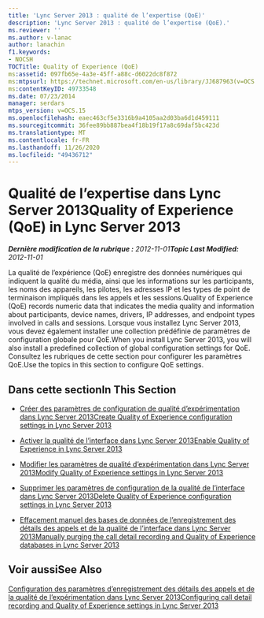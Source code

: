 ```yaml
---
title: 'Lync Server 2013 : qualité de l’expertise (QoE)'
description: 'Lync Server 2013 : qualité de l’expertise (QoE).'
ms.reviewer: ''
ms.author: v-lanac
author: lanachin
f1.keywords:
- NOCSH
TOCTitle: Quality of Experience (QoE)
ms:assetid: 097fb65e-4a3e-45ff-a88c-d6022dc8f872
ms:mtpsurl: https://technet.microsoft.com/en-us/library/JJ687963(v=OCS.15)
ms:contentKeyID: 49733548
ms.date: 07/23/2014
manager: serdars
mtps_version: v=OCS.15
ms.openlocfilehash: eaec463cf5e3316b9a4105aa2d03ba6d1d459111
ms.sourcegitcommit: 36fee89bb887bea4f18b19f17a8c69daf5bc423d
ms.translationtype: MT
ms.contentlocale: fr-FR
ms.lasthandoff: 11/26/2020
ms.locfileid: "49436712"
---
```

# <a name="quality-of-experience-qoe-in-lync-server-2013"></a><span data-ttu-id="31550-103">Qualité de l’expertise dans Lync Server 2013</span><span class="sxs-lookup"><span data-stu-id="31550-103">Quality of Experience (QoE) in Lync Server 2013</span></span>

<div data-xmlns="http://www.w3.org/1999/xhtml">

<div class="topic" data-xmlns="http://www.w3.org/1999/xhtml" data-msxsl="urn:schemas-microsoft-com:xslt" data-cs="https://msdn.microsoft.com/">

<div data-asp="https://msdn2.microsoft.com/asp">



</div>

<div id="mainSection">

<div id="mainBody"><span data-ttu-id="31550-104">

<span> </span></span><span class="sxs-lookup"><span data-stu-id="31550-104">

<span> </span></span></span>

<span data-ttu-id="31550-105">_**Dernière modification de la rubrique :** 2012-11-01_</span><span class="sxs-lookup"><span data-stu-id="31550-105">_**Topic Last Modified:** 2012-11-01_</span></span>

<span data-ttu-id="31550-106">La qualité de l’expérience (QoE) enregistre des données numériques qui indiquent la qualité du média, ainsi que les informations sur les participants, les noms des appareils, les pilotes, les adresses IP et les types de point de terminaison impliqués dans les appels et les sessions.</span><span class="sxs-lookup"><span data-stu-id="31550-106">Quality of Experience (QoE) records numeric data that indicates the media quality and information about participants, device names, drivers, IP addresses, and endpoint types involved in calls and sessions.</span></span> <span data-ttu-id="31550-107">Lorsque vous installez Lync Server 2013, vous devez également installer une collection prédéfinie de paramètres de configuration globale pour QoE.</span><span class="sxs-lookup"><span data-stu-id="31550-107">When you install Lync Server 2013, you will also install a predefined collection of global configuration settings for QoE.</span></span> <span data-ttu-id="31550-108">Consultez les rubriques de cette section pour configurer les paramètres QoE.</span><span class="sxs-lookup"><span data-stu-id="31550-108">Use the topics in this section to configure QoE settings.</span></span>

<div>

## <a name="in-this-section"></a><span data-ttu-id="31550-109">Dans cette section</span><span class="sxs-lookup"><span data-stu-id="31550-109">In This Section</span></span>

  - [<span data-ttu-id="31550-110">Créer des paramètres de configuration de qualité d’expérimentation dans Lync Server 2013</span><span class="sxs-lookup"><span data-stu-id="31550-110">Create Quality of Experience configuration settings in Lync Server 2013</span></span>](lync-server-2013-create-quality-of-experience-configuration-settings.md)

  - [<span data-ttu-id="31550-111">Activer la qualité de l’interface dans Lync Server 2013</span><span class="sxs-lookup"><span data-stu-id="31550-111">Enable Quality of Experience in Lync Server 2013</span></span>](lync-server-2013-enable-quality-of-experience.md)

  - [<span data-ttu-id="31550-112">Modifier les paramètres de qualité d’expérimentation dans Lync Server 2013</span><span class="sxs-lookup"><span data-stu-id="31550-112">Modify Quality of Experience settings in Lync Server 2013</span></span>](lync-server-2013-modify-quality-of-experience-settings.md)

  - [<span data-ttu-id="31550-113">Supprimer les paramètres de configuration de la qualité de l’interface dans Lync Server 2013</span><span class="sxs-lookup"><span data-stu-id="31550-113">Delete Quality of Experience configuration settings in Lync Server 2013</span></span>](lync-server-2013-delete-quality-of-experience-configuration-settings.md)

  - [<span data-ttu-id="31550-114">Effacement manuel des bases de données de l’enregistrement des détails des appels et de la qualité de l’interface dans Lync Server 2013</span><span class="sxs-lookup"><span data-stu-id="31550-114">Manually purging the call detail recording and Quality of Experience databases in Lync Server 2013</span></span>](lync-server-2013-manually-purging-the-call-detail-recording-and-quality-of-experience-databases.md)

</div>

<div>

## <a name="see-also"></a><span data-ttu-id="31550-115">Voir aussi</span><span class="sxs-lookup"><span data-stu-id="31550-115">See Also</span></span>


[<span data-ttu-id="31550-116">Configuration des paramètres d’enregistrement des détails des appels et de la qualité de l’expérimentation dans Lync Server 2013</span><span class="sxs-lookup"><span data-stu-id="31550-116">Configuring call detail recording and Quality of Experience settings in Lync Server 2013</span></span>](lync-server-2013-configuring-call-detail-recording-and-quality-of-experience-settings.md)  
  

<span data-ttu-id="31550-117"></div>

</div>

<span> </span>

</div>

</div>

</span><span class="sxs-lookup"><span data-stu-id="31550-117"></div>

</div>

<span> </span>

</div>

</div>

</span></span></div>

